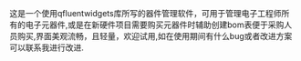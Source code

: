 这是一个使用qfluentwidgets库所写的器件管理软件，可用于管理电子工程师所有的电子元器件,或是在新硬件项目需要购买元器件时辅助创建bom表便于采购人员购买,界面美观流畅，且轻量，欢迎试用,如在使用期间有什么bug或者改进方案可以联系我进行改进.
